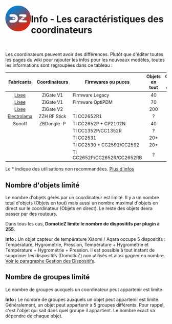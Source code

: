 <a href="Home.md"><img align="left" width="80" height="80" src="../Images/logo_Z4D.png" alt="Logo"></a>

# Info - Les caractéristiques des coordinateurs

</br>

Les coordinateurs peuvent avoir des différences. Plutôt que d'éditer toutes les pages du wiki pour rajouter les infos pour les nouveaux modèles, toutes les informations sont regroupées dans ce tableau :  

|                  Fabricants                 | Coordinateurs | Firmwares ou puces          | Objets en tout | Objets en direct | Groupes |
|:-------------------------------------------:|:-------------:|-----------------------------|:--------------:|:----------------:|:-------:|
|          [Lixee](https://zigate.fr)         |   ZiGate V1   | Firmware Legacy             |       40       |         ?        |    5    |
|          [Lixee](https://zigate.fr)         |   ZiGate V1   | Firmware OptiPDM            |       70       |        20        |    5    |
|          [Lixee](https://zigate.fr)         |   ZiGate V2   |                             |       200      |        20        |    15   |
| [Electrolama](https://shop.electrolama.com) |  ZZH RF Stick | TI CC2652R1                 |        ?       |         ?        |    ?    |
|                    Sonoff                   |   ZBDongle-P  | TI CC2652P + CP2102N        |       40       |        21        |    ?    |
|                                             |               | TI CC1352P/CC1352R          |        ?       |         ?        |         |
|                                             |               | TI CC2531                   |       20*      |         ?        |    ?    |
|                                             |               | TI CC2530 + CC2591/CC2592   |       20*      |         ?        |    ?    |
|                                             |               | TI CC2652P/CC2652R/CC2652RB |        ?       |         ?        |    ?    |

Le * indique des utilisations non recommandées. [Plus d'infos](https://github.com/zigpy/zigpy-znp#hardware-requirements)

## Nombre d'objets limité

Le nombre d'objets gérés par un coordinateur est limité. Il y a un nombre total d'objets (Objets en tout) mais aussi un nombre maximal d'objets en direct sur le coordinateur (Objets en direct). Le reste des objets devra passer par des routeurs.

Dans tous les cas, **DomoticZ limite le nombre de dispositifs par plugin à 255**.

__Info :__ Un objet capteur de température Xiaomi / Aqara occupe 5 dispositifs : Température, Hygrométrie, Pression, Température + Hygrométrie et Température + Hygrométrie + Pression. Il est possible à tout instant de supprimer les dispositifs (DomoticZ) non utilisés et ainsi gagner en nombre. [Voir le paragraphe Gestion des Dispositifs](Tuto_Appairage-objet.md#gestion-des-dispositifs).

## Nombre de groupes limité

Le nombre de groupes auxquels un coordinateur peut appartenir est limité.

__Info :__ Le nombre de groupes auxquels un objet peut appartenir est limité. Généralement, un objet peut appartenir à 5 groupes différents. Pour rappel, c'est l'objet qui sait dans quel groupe il appartient. Le nombre exact va dépendre de chaque objet.
